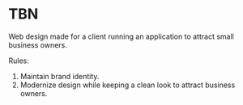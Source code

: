 # TBN

Web design made for a client running an application to attract small business owners.

Rules: 
1. Maintain brand identity.
2. Modernize design while keeping a clean look to attract business owners.
